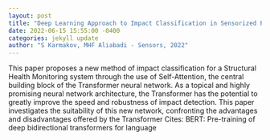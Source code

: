 ```yaml
--- 
layout: post 
title: "Deep Learning Approach to Impact Classification in Sensorized Panels Using Self-Attention" 
date: 2022-06-15 15:55:00 -0400 
categories: jekyll update 
author: "S Karmakov, MHF Aliabadi - Sensors, 2022" 
--- 
```

This paper proposes a new method of impact classification for a Structural Health Monitoring system through the use of Self-Attention, the central building block of the Transformer neural network. As a topical and highly promising neural network architecture, the Transformer has the potential to greatly improve the speed and robustness of impact detection. This paper investigates the suitability of this new network, confronting the advantages and disadvantages offered by the Transformer Cites: BERT: Pre-training of deep bidirectional transformers for language